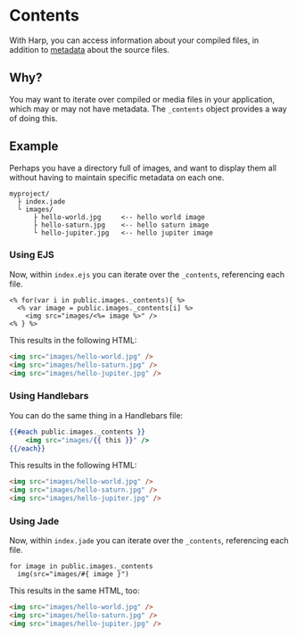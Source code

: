 # Contents

With Harp, you can access information about your compiled files, in addition to [metadata](/docs/development/metadata) about the source files.

## Why?

You may want to iterate over compiled or media files in your application, which may or may not have metadata. The `_contents` object provides a way of doing this.

## Example

Perhaps you have a directory full of images, and want to display them all without having to maintain specific metadata on each one.

```
myproject/
  ├ index.jade
  └ images/
      ├ hello-world.jpg     <-- hello world image
      ├ hello-saturn.jpg    <-- hello saturn image
      └ hello-jupiter.jpg   <-- hello jupiter image
```

### Using EJS

Now, within `index.ejs` you can iterate over the `_contents`, referencing each file.

```ejs
<% for(var i in public.images._contents){ %>
  <% var image = public.images._contents[i] %>
	<img src="images/<%= image %>" />
<% } %>
```

This results in the following HTML:

```html
<img src="images/hello-world.jpg" />
<img src="images/hello-saturn.jpg" />
<img src="images/hello-jupiter.jpg" />
```

### Using Handlebars

You can do the same thing in a Handlebars file:

```hbs
{{#each public.images._contents }}
	<img src="images/{{ this }}" />
{{/each}}
```

This results in the following HTML:

```html
<img src="images/hello-world.jpg" />
<img src="images/hello-saturn.jpg" />
<img src="images/hello-jupiter.jpg" />
```

### Using Jade

Now, within `index.jade` you can iterate over the `_contents`, referencing each file.

```jade
for image in public.images._contents
  img(src="images/#{ image }")
```

This results in the same HTML, too:

```html
<img src="images/hello-world.jpg" />
<img src="images/hello-saturn.jpg" />
<img src="images/hello-jupiter.jpg" />
```

<!--
## Also see

- Other relevant article
-->
